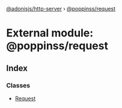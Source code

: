 [@adonisjs/http-server](../README.md) › [@poppinss/request](_poppinss_request.md)

# External module: @poppinss/request

## Index

### Classes

* [Request](../classes/_poppinss_request.request.md)
